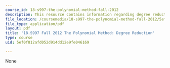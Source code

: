```yaml
---
course_id: 18-s997-the-polynomial-method-fall-2012
description: This resource contains information regarding degree reduction.
file_location: /coursemedia/18-s997-the-polynomial-method-fall-2012/5ef0f812afd052d914dd12e9fe046169_MIT18_S997F12_lec12.pdf
file_type: application/pdf
layout: pdf
title: '18.S997 Fall 2012 The Polynomial Method: Degree Reduction'
type: course
uid: 5ef0f812afd052d914dd12e9fe046169

---
```

None